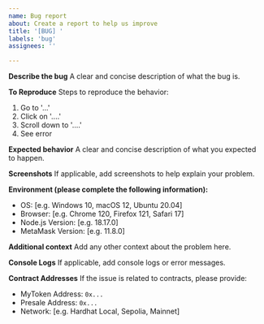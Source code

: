 ```yaml
---
name: Bug report
about: Create a report to help us improve
title: '[BUG] '
labels: 'bug'
assignees: ''

---
```


**Describe the bug**
A clear and concise description of what the bug is.

**To Reproduce**
Steps to reproduce the behavior:
1. Go to '...'
2. Click on '....'
3. Scroll down to '....'
4. See error

**Expected behavior**
A clear and concise description of what you expected to happen.

**Screenshots**
If applicable, add screenshots to help explain your problem.

**Environment (please complete the following information):**
 - OS: [e.g. Windows 10, macOS 12, Ubuntu 20.04]
 - Browser: [e.g. Chrome 120, Firefox 121, Safari 17]
 - Node.js Version: [e.g. 18.17.0]
 - MetaMask Version: [e.g. 11.8.0]

**Additional context**
Add any other context about the problem here.

**Console Logs**
If applicable, add console logs or error messages.

**Contract Addresses**
If the issue is related to contracts, please provide:
- MyToken Address: `0x...`
- Presale Address: `0x...`
- Network: [e.g. Hardhat Local, Sepolia, Mainnet] 